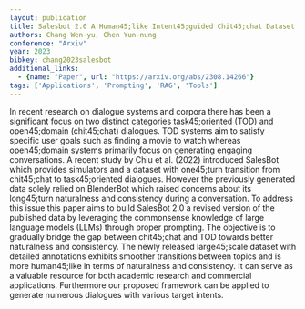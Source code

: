 ```yaml
---
layout: publication
title: Salesbot 2.0 A Human45;like Intent45;guided Chit45;chat Dataset
authors: Chang Wen-yu, Chen Yun-nung
conference: "Arxiv"
year: 2023
bibkey: chang2023salesbot
additional_links:
  - {name: "Paper", url: "https://arxiv.org/abs/2308.14266"}
tags: ['Applications', 'Prompting', 'RAG', 'Tools']
---
```

In recent research on dialogue systems and corpora there has been a significant focus on two distinct categories task45;oriented (TOD) and open45;domain (chit45;chat) dialogues. TOD systems aim to satisfy specific user goals such as finding a movie to watch whereas open45;domain systems primarily focus on generating engaging conversations. A recent study by Chiu et al. (2022) introduced SalesBot which provides simulators and a dataset with one45;turn transition from chit45;chat to task45;oriented dialogues. However the previously generated data solely relied on BlenderBot which raised concerns about its long45;turn naturalness and consistency during a conversation. To address this issue this paper aims to build SalesBot 2.0 a revised version of the published data by leveraging the commonsense knowledge of large language models (LLMs) through proper prompting. The objective is to gradually bridge the gap between chit45;chat and TOD towards better naturalness and consistency. The newly released large45;scale dataset with detailed annotations exhibits smoother transitions between topics and is more human45;like in terms of naturalness and consistency. It can serve as a valuable resource for both academic research and commercial applications. Furthermore our proposed framework can be applied to generate numerous dialogues with various target intents.
